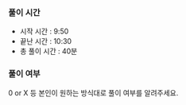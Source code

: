 ### 풀이 시간

- 시작 시간 : 9:50
- 끝난 시간 : 10:30
- 총 풀이 시간 : 40분

### 풀이 여부

0 or X 등 본인이 원하는 방식대로 풀이 여부를 알려주세요.
